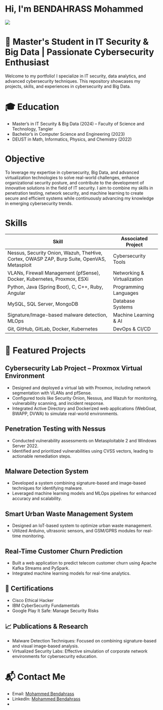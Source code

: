 # Hi, I'm BENDAHRASS Mohammed
<a href="https://linkedin.com"><img src="https://img.shields.io/badge/-LinkedIn-0072b1?&style=for-the-badge&logo=linkedin&logoColor=white" /></a>

# 📍 Master's Student in IT Security & Big Data | Passionate Cybersecurity Enthusiast

Welcome to my portfolio! I specialize in IT security, data analytics, and advanced cybersecurity techniques. This repository showcases my projects, skills, and experiences in cybersecurity and Big Data.

# 🎓 Education
  - Master’s in IT Security & Big Data (2024) – Faculty of Science and Technology, Tangier
  - Bachelor’s in Computer Science and Engineering (2023)
  - DEUST in Math, Informatics, Physics, and Chemistry (2022)


# Objective

To leverage my expertise in cybersecurity, Big Data, and advanced virtualization technologies to solve real-world challenges, enhance organizational security posture, and contribute to the development of innovative solutions in the field of IT security. I aim to combine my skills in penetration testing, network security, and machine learning to create secure and efficient systems while continuously advancing my knowledge in emerging cybersecurity trends.

# Skills

| Skill                                         | Associated Project         |
|-----------------------------------------------|----------------------------|
| Nessus, Security Onion, Wazuh, TheHive, Cortex, OWASP ZAP, Burp Suite, OpenVAS, Metasploit          |Cybersecurity Tools|
| VLANs, Firewall Management (pfSense), Docker, Kubernetes, Proxmox, ESXi |Networking & Virtualization|
| Python, Java (Spring Boot), C, C++, Ruby, Angular         | Programming Languages|
| MySQL, SQL Server, MongoDB      | Database Systems|
| Signature/Image-based malware detection, MLOps                |Machine Learning & AI|
| Git, GitHub, GitLab, Docker, Kubernetes |DevOps & CI/CD|


# 🚀 Featured Projects

## Cybersecurity Lab Project – Proxmox Virtual Environment
  - Designed and deployed a virtual lab with Proxmox, including network segmentation with VLANs and pfSense.
  - Configured tools like Security Onion, Nessus, and Wazuh for monitoring, vulnerability scanning, and incident response.
  - Integrated Active Directory and Dockerized web applications (WebGoat, BWAPP, DVWA) to simulate real-world environments.

## Penetration Testing with Nessus
  - Conducted vulnerability assessments on Metasploitable 2 and Windows Server 2022.
  - Identified and prioritized vulnerabilities using CVSS vectors, leading to actionable remediation steps.

## Malware Detection System

  - Developed a system combining signature-based and image-based techniques for identifying malware.
  - Leveraged machine learning models and MLOps pipelines for enhanced accuracy and scalability.

## Smart Urban Waste Management System
  - Designed an IoT-based system to optimize urban waste management.
  - Utilized Arduino, ultrasonic sensors, and GSM/GPRS modules for real-time monitoring.

## Real-Time Customer Churn Prediction
  - Built a web application to predict telecom customer churn using Apache Kafka Streams and PySpark.
  - Integrated machine learning models for real-time analytics.

## 🌟 Certifications
  - Cisco Ethical Hacker
  - IBM CyberSecurity Fundamentals
  - Google Play It Safe: Manage Security Risks

## 📈 Publications & Research
  - Malware Detection Techniques: Focused on combining signature-based and visual image-based analysis.
  - Virtualized Security Labs: Effective simulation of corporate network environments for cybersecurity education.

# 📬 Contact Me
  - Email: [Mohammed Bendahrass](mohammedbendahrass@gmail.com)
  - LinkedIn: [Mohammed Bendahrass](https://www.linkedin.com/in/mohammed-bendahrass-3b7328245/)
  - 

